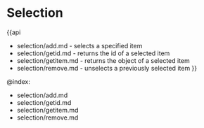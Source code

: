 Selection
==============

{{api
- selection/add.md - selects a specified item
- selection/getid.md - returns the id of a selected item
- selection/getitem.md -  returns the object of a selected item
- selection/remove.md - unselects a previously selected item
}}

@index:
- selection/add.md
- selection/getid.md
- selection/getitem.md
- selection/remove.md


